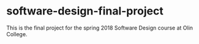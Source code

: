 # software-design-final-project
This is the final project for the spring 2018 Software Design course at Olin College.
